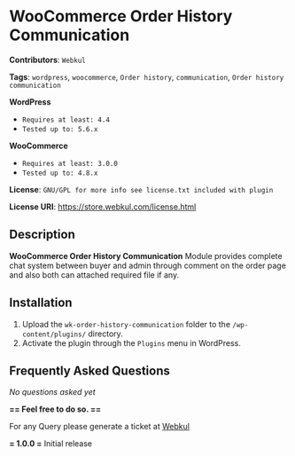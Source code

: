 # WooCommerce Order History Communication
**Contributors**: `Webkul`

**Tags**: `wordpress`, `woocommerce`, `Order history`, `communication`, `Order history communication`

**WordPress**
  * `Requires at least: 4.4`
  * `Tested up to: 5.6.x`

**WooCommerce**
  * `Requires at least: 3.0.0`
  * `Tested up to: 4.8.x`

**License**: `GNU/GPL for more info see license.txt included with plugin`

**License URI**: https://store.webkul.com/license.html

## Description

**WooCommerce Order History Communication** Module provides complete chat system between buyer and admin through comment on the order page and also both can attached required file if any.

## Installation

1. Upload the `wk-order-history-communication` folder to the `/wp-content/plugins/` directory.
2. Activate the plugin through the `Plugins` menu in WordPress.

## Frequently Asked Questions

*No questions asked yet*

**== Feel free to do so. ==**

For any Query please generate a ticket at [Webkul](https://webkul.com/ticket/)

**= 1.0.0 =**
Initial release
